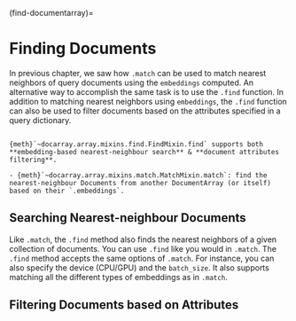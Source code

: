 (find-documentarray)=
# Finding Documents

In previous chapter, we saw how `.match` can be used to match nearest neighbors of query documents using the `embeddings` computed. An alternative way to accomplish the same task is to use the `.find` function. In addition to matching nearest neighbors using `embeddings`, the `.find` function can also be used to filter documents based on the attributes specified in a query dictionary.

```{important}

{meth}`~docarray.array.mixins.find.FindMixin.find` supports both **embedding-based nearest-neighbour search** & **document attributes filtering**.
```


```{seealso}
- {meth}`~docarray.array.mixins.match.MatchMixin.match`: find the nearest-neighbour Documents from another DocumentArray (or itself) based on their `.embeddings`.
```

## Searching Nearest-neighbour Documents

Like `.match`, the `.find` method also finds the nearest neighbors of a given collection of documents. You can use `.find` like you would in `.match`. The `.find` method accepts the same options of `.match`. For instance, you can also specify the device (CPU/GPU) and the `batch_size`. It also supports matching all the different types of embeddings as in `.match`. 


## Filtering Documents based on Attributes
